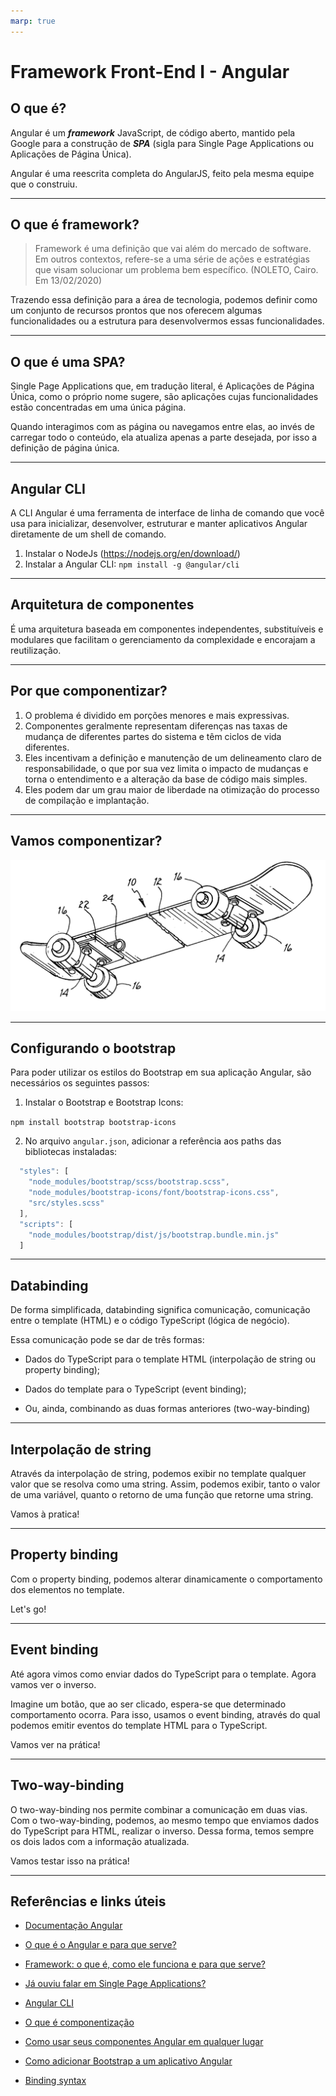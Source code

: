 ```yaml
---
marp: true
---
```


# Framework Front-End I - Angular

## O que é?

Angular é um **_framework_** JavaScript, de código aberto, mantido pela Google para a construção de **_SPA_** (sigla para Single Page Applications ou Aplicações de Página Única).

Angular é uma reescrita completa do AngularJS, feito pela mesma equipe que o construiu.

---

## O que é framework?

> Framework é uma definição que vai além do mercado de software. Em outros contextos, refere-se a uma série de ações e estratégias que visam solucionar um problema bem específico. (NOLETO, Cairo. Em 13/02/2020)

Trazendo essa definição para a área de tecnologia, podemos definir como um conjunto de recursos prontos que nos oferecem algumas funcionalidades ou a estrutura para desenvolvermos essas funcionalidades.

---

## O que é uma SPA?

Single Page Applications que, em tradução literal, é Aplicações de Página Única, como o próprio nome sugere, são aplicações cujas funcionalidades estão concentradas em uma única página.

Quando interagimos com as página ou navegamos entre elas, ao invés de carregar todo o conteúdo, ela atualiza apenas a parte desejada, por isso a definição de página única.

---

## Angular CLI

A CLI Angular é uma ferramenta de interface de linha de comando que você usa para inicializar, desenvolver, estruturar e manter aplicativos Angular diretamente de um shell de comando.

1. Instalar o NodeJs (https://nodejs.org/en/download/)
2. Instalar a Angular CLI: `npm install -g @angular/cli`

---

## Arquitetura de componentes

É uma arquitetura baseada em componentes independentes, substituíveis e modulares que facilitam o gerenciamento da complexidade e encorajam a reutilização.

---

## Por que componentizar?

1. O problema é dividido em porções menores e mais expressivas.
2. Componentes geralmente representam diferenças nas taxas de mudança de diferentes partes do sistema e têm ciclos de vida diferentes.
3. Eles incentivam a definição e manutenção de um delineamento claro de responsabilidade, o que por sua vez limita o impacto de mudanças e torna o entendimento e a alteração da base de código mais simples.
4. Eles podem dar um grau maior de liberdade na otimização do processo de compilação e implantação.

---

## Vamos componentizar?

![Componentes](./components.png)

---

## Configurando o bootstrap

Para poder utilizar os estilos do Bootstrap em sua aplicação Angular, são necessários os seguintes passos:

1. Instalar o Bootstrap e Bootstrap Icons:

`npm install bootstrap bootstrap-icons` 

2. No arquivo `angular.json`, adicionar a referência aos paths das bibliotecas instaladas:

```js
  "styles": [
    "node_modules/bootstrap/scss/bootstrap.scss",
    "node_modules/bootstrap-icons/font/bootstrap-icons.css",
    "src/styles.scss"
  ],
  "scripts": [
    "node_modules/bootstrap/dist/js/bootstrap.bundle.min.js"
  ]
```

---

## Databinding

De forma simplificada, databinding significa comunicação, comunicação entre o template (HTML) e o código TypeScript (lógica de negócio).

Essa comunicação pode se dar de três formas:

- Dados do TypeScript para o template HTML (interpolação de string ou property binding);

- Dados do template para o TypeScript (event binding);

- Ou, ainda, combinando as duas formas anteriores (two-way-binding)

---

## Interpolação de string

Através da interpolação de string, podemos exibir no template qualquer valor que se resolva como uma string. Assim, podemos exibir, tanto o valor de uma variável, quanto o retorno de uma função que retorne uma string. 

Vamos à pratica!

---

## Property binding

Com o property binding, podemos alterar dinamicamente o comportamento dos elementos no template.

Let's go!

---

## Event binding

Até agora vimos como enviar dados do TypeScript para o template. Agora vamos ver o inverso.

Imagine um botão, que ao ser clicado, espera-se que determinado comportamento ocorra. Para isso, usamos o event binding, através do qual podemos emitir eventos do template HTML para o TypeScript.

Vamos ver na prática!

---

## Two-way-binding

O two-way-binding nos permite combinar a comunicação em duas vias. Com o two-way-binding, podemos, ao mesmo tempo que enviamos dados do TypeScript para HTML, realizar o inverso. Dessa forma, temos sempre os dois lados com a informação atualizada.

Vamos testar isso na prática!

---

## Referências e links úteis

- [Documentação Angular](https://angular.io/docs)

- [O que é o Angular e para que serve?](https://www.treinaweb.com.br/blog/o-que-e-o-angular-e-para-que-serve)

- [Framework: o que é, como ele funciona e para que serve?](https://blog.betrybe.com/framework-de-programacao/o-que-e-framework/)

- [Já ouviu falar em Single Page Applications?](https://www.devmedia.com.br/ja-ouviu-falar-em-single-page-applications/39009)

- [Angular CLI](https://angular.io/cli)

- [O que é componentização](https://hnz.com.br/o-que-e-componentizacao/)

- [Como usar seus componentes Angular em qualquer lugar](https://blog.wgbn.com.br/como-usar-seus-componentes-angular-em-qualquer-lugar-3ef1d57c117e)

- [Como adicionar Bootstrap a um aplicativo Angular](https://www.freecodecamp.org/news/how-to-add-bootstrap-css-framework-to-an-angular-application/)

- [Binding syntax](https://angular.io/guide/binding-syntax)